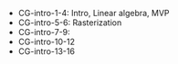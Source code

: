 - CG-intro-1-4: Intro, Linear algebra, MVP
- CG-intro-5-6: Rasterization
- CG-intro-7-9:
- CG-intro-10-12
- CG-intro-13-16
